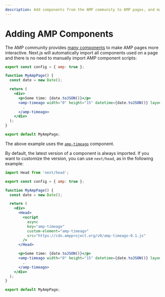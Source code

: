 ```yaml
---
description: Add components from the AMP community to AMP pages, and make your pages more interactive.
---
```


# Adding AMP Components

The AMP community provides [many components](https://amp.dev/documentation/components/) to make AMP pages more interactive. Next.js will automatically import all components used on a page and there is no need to manually import AMP component scripts:

```jsx
export const config = { amp: true };

function MyAmpPage() {
  const date = new Date();

  return (
    <div>
      <p>Some time: {date.toJSON()}</p>
      <amp-timeago width="0" height="15" datetime={date.toJSON()} layout="responsive">
        .
      </amp-timeago>
    </div>
  );
}

export default MyAmpPage;
```

The above example uses the [`amp-timeago`](https://amp.dev/documentation/components/amp-timeago/?format=websites) component.

By default, the latest version of a component is always imported. If you want to customize the version, you can use `next/head`, as in the following example:

```jsx
import Head from 'next/head';

export const config = { amp: true };

function MyAmpPage() {
  const date = new Date();

  return (
    <div>
      <Head>
        <script
          async
          key="amp-timeago"
          custom-element="amp-timeago"
          src="https://cdn.ampproject.org/v0/amp-timeago-0.1.js"
        />
      </Head>

      <p>Some time: {date.toJSON()}</p>
      <amp-timeago width="0" height="15" datetime={date.toJSON()} layout="responsive">
        .
      </amp-timeago>
    </div>
  );
}

export default MyAmpPage;
```

